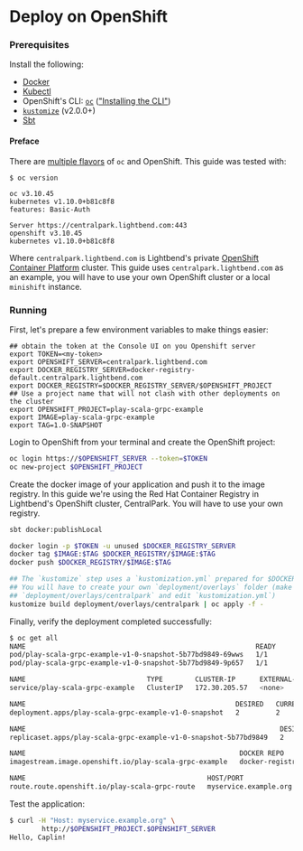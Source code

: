 # Deploy on OpenShift

### Prerequisites

Install the following:

* [Docker](https://docs.docker.com/install/)
* [Kubectl](https://kubernetes.io/docs/tasks/tools/install-kubectl/)
* OpenShift's CLI: [`oc`](https://docs.openshift.com/container-platform/3.10/cli_reference/get_started_cli.html#installing-the-cli) (["Installing the CLI"](https://docs.openshift.com/container-platform/3.10/cli_reference/get_started_cli.html#installing-the-cli))
* [`kustomize`](https://github.com/kubernetes-sigs/kustomize) (v2.0.0+)
* [Sbt](https://www.scala-sbt.org/)


#### Preface

There are [multiple flavors](https://www.openshift.com/products?extIdCarryOver=true&sc_cid=701f2000001OH7iAAG) of `oc` and OpenShift. This guide was tested with:

```
$ oc version

oc v3.10.45
kubernetes v1.10.0+b81c8f8
features: Basic-Auth

Server https://centralpark.lightbend.com:443
openshift v3.10.45
kubernetes v1.10.0+b81c8f8
```

Where `centralpark.lightbend.com` is Lightbend's private [OpenShift Container Platform](https://www.openshift.com/products/container-platform/) cluster. This
guide uses `centralpark.lightbend.com` as an example, you will have to use your own OpenShift cluster or a local `minishift` instance. 

### Running

First, let's prepare a few environment variables to make things easier:

```
## obtain the token at the Console UI on you Openshift server
export TOKEN=<my-token>
export OPENSHIFT_SERVER=centralpark.lightbend.com
export DOCKER_REGISTRY_SERVER=docker-registry-default.centralpark.lightbend.com
export DOCKER_REGISTRY=$DOCKER_REGISTRY_SERVER/$OPENSHIFT_PROJECT
## Use a project name that will not clash with other deployments on the cluster
export OPENSHIFT_PROJECT=play-scala-grpc-example
export IMAGE=play-scala-grpc-example
export TAG=1.0-SNAPSHOT
```

Login to OpenShift from your terminal and create the OpenShift project:

```bash
oc login https://$OPENSHIFT_SERVER --token=$TOKEN
oc new-project $OPENSHIFT_PROJECT
```

Create the docker image of your application and push it to the image registry. In this guide we're using the Red Hat 
Container Registry in Lightbend's OpenShift cluster, CentralPark. You will have to use your own registry.

```bash
sbt docker:publishLocal

docker login -p $TOKEN -u unused $DOCKER_REGISTRY_SERVER
docker tag $IMAGE:$TAG $DOCKER_REGISTRY/$IMAGE:$TAG
docker push $DOCKER_REGISTRY/$IMAGE:$TAG

## The `kustomize` step uses a `kustomization.yml` prepared for $DOCKER_REGISTRY/$IMAGE:$TAG.
## You will have to create your own `deployment/overlays` folder (make a copy of
## `deployment/overlays/centralpark` and edit `kustomization.yml`)
kustomize build deployment/overlays/centralpark | oc apply -f -
```

Finally, verify the deployment completed successfully:

```bash
$ oc get all 
NAME                                                         READY     STATUS    RESTARTS   AGE
pod/play-scala-grpc-example-v1-0-snapshot-5b77bd9849-69wws   1/1       Running   0          16h
pod/play-scala-grpc-example-v1-0-snapshot-5b77bd9849-9p657   1/1       Running   0          16h

NAME                              TYPE        CLUSTER-IP      EXTERNAL-IP   PORT(S)             AGE
service/play-scala-grpc-example   ClusterIP   172.30.205.57   <none>        9000/TCP,9443/TCP   17h

NAME                                                    DESIRED   CURRENT   UP-TO-DATE   AVAILABLE   AGE
deployment.apps/play-scala-grpc-example-v1-0-snapshot   2         2         2            2           17h

NAME                                                               DESIRED   CURRENT   READY     AGE
replicaset.apps/play-scala-grpc-example-v1-0-snapshot-5b77bd9849   2         2         2         16h

NAME                                                     DOCKER REPO                                                                                         TAGS           UPDATED
imagestream.image.openshift.io/play-scala-grpc-example   docker-registry-default.centralpark.lightbend.com/play-scala-grpc-example/play-scala-grpc-example   1.0-SNAPSHOT   17 hours ago

NAME                                             HOST/PORT               PATH      SERVICES                  PORT      TERMINATION   WILDCARD
route.route.openshift.io/play-scala-grpc-route   myservice.example.org             play-scala-grpc-example   http                    None
```

Test the application:

```bash
$ curl -H "Host: myservice.example.org" \
        http://$OPENSHIFT_PROJECT.$OPENSHIFT_SERVER  
Hello, Caplin!
```

